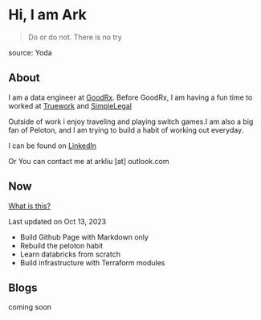 # Hi, I am Ark

> Do or do not. There is no try

source: Yoda

## About

I am a data engineer at [GoodRx][]. Before GoodRx, I am having a fun time to
worked at [Truework][] and [SimpleLegal][]

Outside of work i enjoy traveling and playing switch games.I am also a big fan
of Peloton, and I am trying to build a habit of working out everyday.

I can be found on [LinkedIn][]

Or You can contact me at arkliu [at] outlook.com

## Now

[What is this?][]

Last updated on Oct 13, 2023

- Build Github Page with Markdown only
- Rebuild the peloton habit
- Learn databricks from scratch
- Build infrastructure with Terraform modules

## Blogs

coming soon

[GoodRx]: https://www.goodrx.com
[Truework]: https://www.truework.com
[SimpleLegal]: https://www.simplelegal.com
[LinkedIn]: https://www.linkedin.com/in/ark-liu
[What is this?]: https://nownownow.com/about
